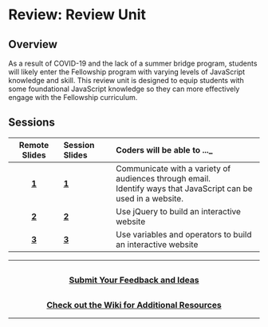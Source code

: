 # Review: Review Unit

## Overview

As a result of COVID-19 and the lack of a summer bridge program, students will likely enter the Fellowship program with varying levels of JavaScript knowledge and skill. This review unit is designed to equip students with some foundational JavaScript knowledge so they can more effectively engage with the Fellowship curriculum.

## Sessions

|Remote Slides|                                                        Session Slides                                                       | Coders will be able to ...\_                                                                                      |
| :------------------------------------------------------: | :-------------------------------------------------- |:-------|
|[**1**](https://docs.google.com/presentation/d/1tIHRLAVrJYtLOjK_k-RrQ5BDHHzDKpchzt2ZE7tKxSc/edit#slide=id.g6031cbd622_0_8)|  [**1**](https://docs.google.com/presentation/d/1TPfzrZzOlq1gZugY0Ixhz0mGl2HKhpijwSGzy4N5wRY/edit#slide=id.g6031cbd622_0_0)   | Communicate with a variety of audiences through email.<br>Identify ways that JavaScript can be used in a website. |
|[**2**](https://docs.google.com/presentation/d/1DjCfPoTWBdMvPHnG0z4cZal0qIgKl_dkP8UX4s7JA4I/edit#slide=id.g89a19f1754_0_1869)|  [**2**](https://docs.google.com/presentation/d/1Z5C-uD68_m0Qn3h2PXo6QZK4L5PP_crSNTYnZO2DYLg/edit#slide=id.g2a649694b1_0_43)  | Use jQuery to build an interactive website                                                                        |
|[**3**](https://docs.google.com/presentation/d/1UR6woiVGODXF9xzM4exMpjhZ_LCZuYjdH_gy0tUdYzM/edit#slide=id.g89a19f1754_0_1869)| [**3**](https://docs.google.com/presentation/d/1JS7GXjzHGp3W300jNIzKlc2w5rDDqdMPiwu8F2KMXrE/edit#slide=id.g89a19f1754_0_1869) | Use variables and operators to build an interactive website                                                       |

---

## <h3 align="center"><a href="https://forms.gle/vyAD1HFwXHZMRXrr9">Submit Your Feedback and Ideas</a></h3>

## <h3 align="center"><a href="https://github.com/itscodenation/curriculum-20-21/wiki">Check out the Wiki for Additional Resources</a></h3>

---
